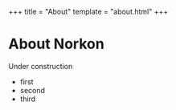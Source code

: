 +++
title = "About"
template = "about.html"
+++

# About Norkon
Under construction

- first
- second
- third
